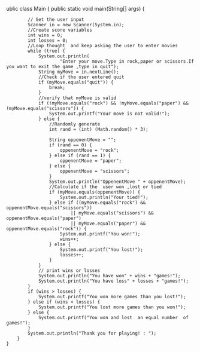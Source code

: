 ublic class Main {
    public static void main(String[] args) {


            // Get the user input
            Scanner in = new Scanner(System.in);
            //Create score variables
            int wins = 0;
            int losses = 0;
            //Loop thought  and keep asking the user to enter movies
            while (true) {
                System.out.println(
                        "Enter your move.Type in rock,paper or scissors.If you want to exit the game ,type in quit");
                String myMove = in.nextLine();
                //Check if the user entered quit
                if (myMove.equals("quit")) {
                    break;
                }
                //verify that myMove is valid
                if (!myMove.equals("rock") && !myMove.equals("paper") && !myMove.equals("scissors")) {
                    System.out.printf("Your move is not valid!");
                } else {
                    //Randomly generate
                    int rand = (int) (Math.random() * 3);

                    String oppenentMove = "";
                    if (rand == 0) {
                        oppenentMove = "rock";
                    } else if (rand == 1) {
                        oppenentMove = "paper";
                    } else {
                        oppenentMove = "scissors";
                    }
                    System.out.println("OppenentMove " + oppenentMove);
                    //Calculate if the  user won ,lost or tied
                    if (myMove.equals(oppenentMove)) {
                        System.out.println("Your tied!");
                    } else if ((myMove.equals("rock") && oppenentMove.equals("scissors"))
                            || myMove.equals("scissors") && oppenentMove.equals("paper")
                            || myMove.equals("paper") && oppenentMove.equals("rock")) {
                        System.out.printf("You won!");
                        wins++;
                    } else {
                        System.out.printf("You lost!");
                        losses++;
                    }
                }
                // print wins or losses
                System.out.println("You have won" + wins + "games!");
                System.out.println("You have loss" + losses + "games!");
            }
            if (wins > losses) {
                System.out.printf("You won more games than you lost!");
            } else if (wins < losses) {
                System.out.printf("You lost more games than you won!");
            } else {
                System.out.printf("You won and lost  an equal number  of games!");
            }
            System.out.println("Thank you for playing! : ");
        }
    }
